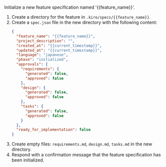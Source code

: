 Initialize a new feature specification named '{{feature_name}}'.

1.  Create a directory for the feature in `.kiro/specs/{{feature_name}}`.
2.  Create a `spec.json` file in the new directory with the following content:
    ```json
    {
      "feature_name": "{{feature_name}}",
      "project_description": "",
      "created_at": "{{current_timestamp}}",
      "updated_at": "{{current_timestamp}}",
      "language": "japanese",
      "phase": "initialized",
      "approvals": {
        "requirements": {
          "generated": false,
          "approved": false
        },
        "design": {
          "generated": false,
          "approved": false
        },
        "tasks": {
          "generated": false,
          "approved": false
        }
      },
      "ready_for_implementation": false
    }
    ```
3.  Create empty files: `requirements.md`, `design.md`, `tasks.md` in the new directory.
4.  Respond with a confirmation message that the feature specification has been initialized.